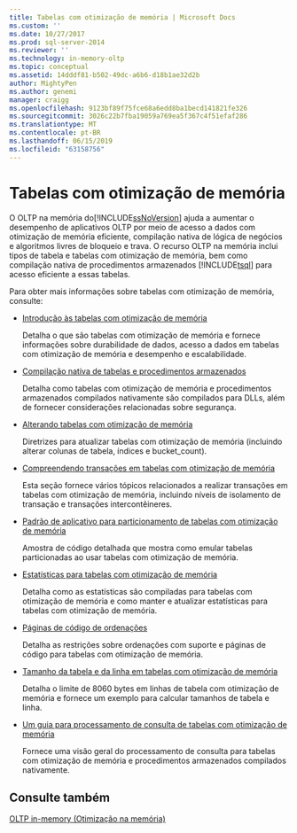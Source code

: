 ```yaml
---
title: Tabelas com otimização de memória | Microsoft Docs
ms.custom: ''
ms.date: 10/27/2017
ms.prod: sql-server-2014
ms.reviewer: ''
ms.technology: in-memory-oltp
ms.topic: conceptual
ms.assetid: 14dddf81-b502-49dc-a6b6-d18b1ae32d2b
author: MightyPen
ms.author: genemi
manager: craigg
ms.openlocfilehash: 9123bf89f75fce68a6edd8ba1becd141821fe326
ms.sourcegitcommit: 3026c22b7fba19059a769ea5f367c4f51efaf286
ms.translationtype: MT
ms.contentlocale: pt-BR
ms.lasthandoff: 06/15/2019
ms.locfileid: "63158756"
---
```

# <a name="memory-optimized-tables"></a>Tabelas com otimização de memória
  O OLTP na memória do[!INCLUDE[ssNoVersion](../../includes/ssnoversion-md.md)] ajuda a aumentar o desempenho de aplicativos OLTP por meio de acesso a dados com otimização de memória eficiente, compilação nativa de lógica de negócios e algoritmos livres de bloqueio e trava. O recurso OLTP na memória inclui tipos de tabela e tabelas com otimização de memória, bem como compilação nativa de procedimentos armazenados [!INCLUDE[tsql](../../includes/tsql-md.md)] para acesso eficiente a essas tabelas.  
  
 Para obter mais informações sobre tabelas com otimização de memória, consulte:  
  
-   [Introdução às tabelas com otimização de memória](memory-optimized-tables.md)  
  
     Detalha o que são tabelas com otimização de memória e fornece informações sobre durabilidade de dados, acesso a dados em tabelas com otimização de memória e desempenho e escalabilidade.  
  
-   [Compilação nativa de tabelas e procedimentos armazenados](../in-memory-oltp/natively-compiled-stored-procedures.md)  
  
     Detalha como tabelas com otimização de memória e procedimentos armazenados compilados nativamente são compilados para DLLs, além de fornecer considerações relacionadas sobre segurança.  
  
-   [Alterando tabelas com otimização de memória](altering-memory-optimized-tables.md)  
  
     Diretrizes para atualizar tabelas com otimização de memória (incluindo alterar colunas de tabela, índices e bucket_count).  
  
-   [Compreendendo transações em tabelas com otimização de memória](../../database-engine/understanding-transactions-on-memory-optimized-tables.md)  
  
     Esta seção fornece vários tópicos relacionados a realizar transações em tabelas com otimização de memória, incluindo níveis de isolamento de transação e transações intercontêineres.  
  
-   [Padrão de aplicativo para particionamento de tabelas com otimização de memória](application-pattern-for-partitioning-memory-optimized-tables.md)  
  
     Amostra de código detalhada que mostra como emular tabelas particionadas ao usar tabelas com otimização de memória.  
  
-   [Estatísticas para tabelas com otimização de memória](statistics-for-memory-optimized-tables.md)  
  
     Detalha como as estatísticas são compiladas para tabelas com otimização de memória e como manter e atualizar estatísticas para tabelas com otimização de memória.  
  
-   [Páginas de código de ordenações](../../database-engine/collations-and-code-pages.md)  
  
     Detalha as restrições sobre ordenações com suporte e páginas de código para tabelas com otimização de memória.  
  
-   [Tamanho da tabela e da linha em tabelas com otimização de memória](table-and-row-size-in-memory-optimized-tables.md)  
  
     Detalha o limite de 8060 bytes em linhas de tabela com otimização de memória e fornece um exemplo para calcular tamanhos de tabela e linha.  
  
-   [Um guia para processamento de consulta de tabelas com otimização de memória](a-guide-to-query-processing-for-memory-optimized-tables.md)  
  
     Fornece uma visão geral do processamento de consulta para tabelas com otimização de memória e procedimentos armazenados compilados nativamente.  
  
## <a name="see-also"></a>Consulte também  
 [OLTP in-memory &#40;Otimização na memória&#41;](in-memory-oltp-in-memory-optimization.md)  
  
  
